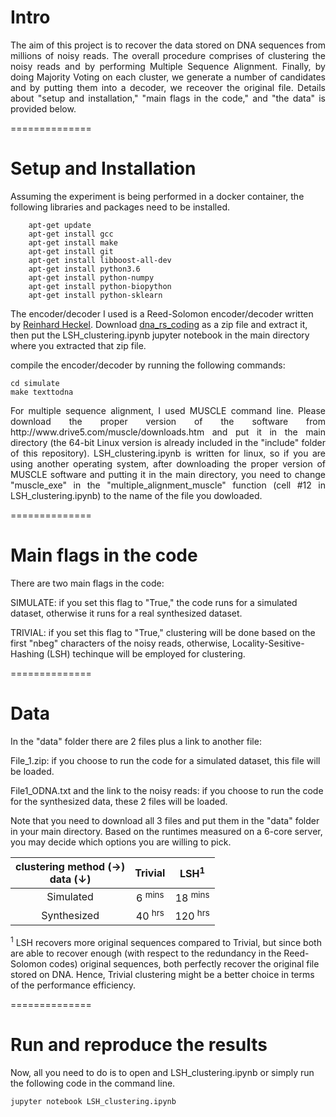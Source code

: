 # Intro
<p align= "justify"> The aim of this project is to recover the data stored on DNA sequences from millions of noisy reads. The overall procedure comprises of clustering the noisy reads and by performing Multiple Sequence Alignment. Finally, by doing Majority Voting on each cluster, we generate a number of candidates and by putting them into a decoder, we receover the original file. Details about "setup and installation," "main flags in the code," and "the data" is provided below. </p>

==============

# Setup and Installation
Assuming the experiment is being performed in a docker container, the following libraries and packages need to be installed.

        apt-get update
        apt-get install gcc
        apt-get install make
        apt-get install git
        apt-get install libboost-all-dev
		apt-get install python3.6
		apt-get install python-numpy
		apt-get install python-biopython
		apt-get install python-sklearn

 
The encoder/decoder I used is a Reed-Solomon encoder/decoder written by [Reinhard Heckel](https://github.com/reinhardh). Download [dna_rs_coding](https://github.com/reinhardh/dna_rs_coding) as a zip file and extract it, then put the LSH_clustering.ipynb jupyter notebook in the main directory where you extracted that zip file.

compile the encoder/decoder by running the following commands:

	cd simulate
 	make texttodna

 <p align= "justify">For multiple sequence alignment, I used MUSCLE command line. Please download the proper version of the software from http://www.drive5.com/muscle/downloads.htm and put it in the main directory (the 64-bit Linux version is already included in the "include" folder of this repository). LSH_clustering.ipynb is written for linux, so if you are using another operating system, after downloading the proper version of MUSCLE software and putting it in the main directory, you need to change "muscle_exe" in the "multiple_alignment_muscle" function (cell #12 in LSH_clustering.ipynb) to the name of the file you dowloaded. </p>

==============

# Main flags in the code
There are two main flags in the code: 

SIMULATE: if you set this flag to "True," the code runs for a simulated dataset, otherwise it runs for a real synthesized dataset.

TRIVIAL: if you set this flag to "True," clustering will be done based on the first "nbeg" characters of the noisy reads, otherwise, Locality-Sesitive-Hashing (LSH) techinque will be employed for clustering.

==============

# Data 
In the "data" folder there are 2 files plus a link to another file:

File_1.zip: if you choose to run the code for a simulated dataset, this file will be loaded.

File1_ODNA.txt and the link to the noisy reads: if you choose to run the code for the synthesized data, these 2 files will be loaded.

Note that you need to download all 3 files and put them in the "data" folder in your main directory.
Based on the runtimes measured on a 6-core server, you may decide which options you are willing to pick.

| clustering method (&#8594;) <br /> data (&#8595;)   | Trivial       	      | LSH<sup>1</sup>	   |
| :--------------------------------------------------:|:---------------------:|:------------------:|
| Simulated      		      		      | 6 <sup>mins</sup>     | 18 <sup>mins</sup> |
| Synthesized      		      		      | 40 <sup>hrs</sup>     | 120 <sup>hrs</sup> |

<sup>1</sup> LSH recovers more original sequences compared to Trivial, but since both are able to recover enough (with respect to the redundancy in the Reed-Solomon codes) original sequences, both perfectly recover the original file stored on DNA. Hence, Trivial clustering might be a better choice in terms of the performance efficiency.

==============

# Run and reproduce the results
Now, all you need to do is to open and LSH_clustering.ipynb or simply run the following code in the command line.

`jupyter notebook LSH_clustering.ipynb`
